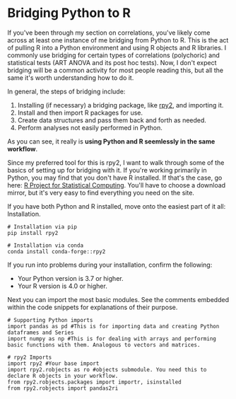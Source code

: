 # Bridging Python to R

If you've been through my section on correlations, you've likely come across at least one instance of me bridging from Python to R. This is the act of pulling R into a Python environment and using R objects and R libraries. I commonly use bridging for certain types of correlations (polychoric) and statistical tests (ART ANOVA and its post hoc tests). Now, I don't expect bridging will be a common activity for most people reading this, but all the same it's worth understanding how to do it. 

In general, the steps of bridging include:
1. Installing (if necessary) a bridging package, like [rpy2](https://rpy2.github.io/doc/v3.6.x/html/index.html), and importing it.
2. Install and then import R packages for use.
3. Create data structures and pass them back and forth as needed.
4. Perform analyses not easily performed in Python.

As you can see, it really is __using Python and R seemlessly in the same workflow__.

Since my preferred tool for this is rpy2, I want to walk through some of the basics of setting up for bridging with it. If you're working primarily in Python, you may find that you don't have R installed. If that's the case, go here: [R Project for Statistical Computing](https://www.r-project.org/). You'll have to choose a download mirror, but it's very easy to find everything you need on the site.

If you have both Python and R installed, move onto the easiest part of it all: Installation.

```
# Installation via pip
pip install rpy2

# Installation via conda
conda install conda-forge::rpy2
```
If you run into problems during your installation, confirm the following:
- Your Python version is 3.7 or higher.
- Your R version is 4.0 or higher.

Next you can import the most basic modules. See the comments embedded within the code snippets for explanations of their purpose.
```
# Supporting Python imports
import pandas as pd #This is for importing data and creating Python dataframes and Series
import numpy as np #This is for dealing with arrays and performing basic functions with them. Analogous to vectors and matrices.

# rpy2 Imports
import rpy2 #Your base import
import rpy2.robjects as ro #objects submodule. You need this to declare R objects in your workflow.
from rpy2.robjects.packages import importr, isinstalled
from rpy2.robjects import pandas2ri
```






